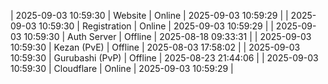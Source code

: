 | 2025-09-03 10:59:30 | Website | Online | 2025-09-03 10:59:29 |
| 2025-09-03 10:59:30 | Registration | Online | 2025-09-03 10:59:29 |
| 2025-09-03 10:59:30 | Auth Server | Offline | 2025-08-18 09:33:31 |
| 2025-09-03 10:59:30 | Kezan (PvE) | Offline | 2025-08-03 17:58:02 |
| 2025-09-03 10:59:30 | Gurubashi (PvP) | Offline | 2025-08-23 21:44:06 |
| 2025-09-03 10:59:30 | Cloudflare | Online | 2025-09-03 10:59:29 |
